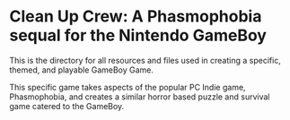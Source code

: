 # Clean Up Crew: A Phasmophobia sequal for the Nintendo GameBoy

This is the directory for all resources and files used in creating a specific, themed, and playable GameBoy Game.

This specific game takes aspects of the popular PC Indie game, Phasmophobia, and creates a similar horror based puzzle and survival game catered to the GameBoy.